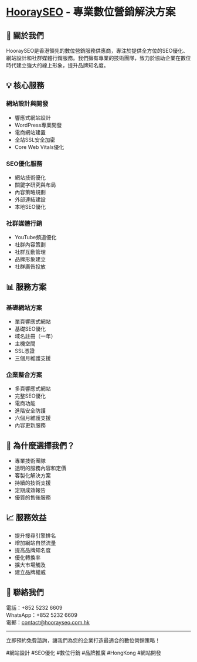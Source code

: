 # <a href="https://hoorayseo.com.hk/" target="_blank">HooraySEO</a> - 專業數位營銷解決方案

## 🌟 關於我們

HooraySEO是香港領先的數位營銷服務供應商，專注於提供全方位的SEO優化、網站設計和社群媒體行銷服務。我們擁有專業的技術團隊，致力於協助企業在數位時代建立強大的線上形象，提升品牌知名度。

## 💡 核心服務

### 網站設計與開發
- 響應式網站設計
- WordPress專業開發
- 電商網站建置
- 全站SSL安全加密
- Core Web Vitals優化

### SEO優化服務
- 網站技術優化
- 關鍵字研究與布局
- 內容策略規劃
- 外部連結建設
- 本地SEO優化

### 社群媒體行銷
- YouTube頻道優化
- 社群內容策劃
- 社群互動管理
- 品牌形象建立
- 社群廣告投放

## 📊 服務方案

### 基礎網站方案
- 單頁響應式網站
- 基礎SEO優化
- 域名註冊（一年）
- 主機空間
- SSL憑證
- 三個月維護支援

### 企業整合方案
- 多頁響應式網站
- 完整SEO優化
- 電商功能
- 進階安全防護
- 六個月維護支援
- 內容更新服務

## 🎯 為什麼選擇我們？

- 專業技術團隊
- 透明的服務內容和定價
- 客製化解決方案
- 持續的技術支援
- 定期成效報告
- 優質的售後服務

## 📈 服務效益

- 提升搜尋引擎排名
- 增加網站自然流量
- 提高品牌知名度
- 優化轉換率
- 擴大市場觸及
- 建立品牌權威

## 🤝 聯絡我們

電話：+852 5232 6609  
WhatsApp：+852 5232 6609  
電郵：contact@hoorayseo.com.hk

---
立即預約免費諮詢，讓我們為您的企業打造最適合的數位營銷策略！

#網站設計 #SEO優化 #數位行銷 #品牌推廣 #HongKong #網站開發
